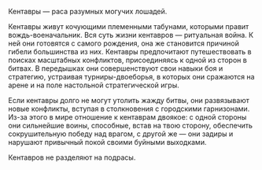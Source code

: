 Кентавры — раса разумных могучих лошадей.
 
Кентавры живут кочующими племенными табунами, которыми правит вождь-военачальник. Вся суть жизни кентавров — ритуальная война. К ней они готовятся с самого рождения, она же становится причиной гибели большинства из них. Кентавры предпочитают путешествовать в поисках масштабных конфликтов, присоединяясь к одной из сторон в битвах. В передышках они совершенствуют свои навыки боя и стратегию, устраивая турниры-двоеборья, в которых они сражаются на арене и на поле настольной стратегической игры.
 
Если кентавры долго не могут утолить жажду битвы, они развязывают новые конфликты, вступая в столкновения с городскими гарнизонами. Из-за этого в мире отношение к кентаврам двоякое: с одной стороны они сильнейшие воины, способные, встав на твою сторону, обеспечить сокрушительную победу над врагом, с другой же — они задиры и нарушают привычный покой своими буйными выходками.
 
Кентавров не разделяют на подрасы.